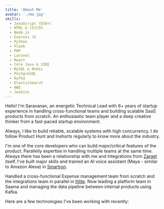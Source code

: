 ```yaml
---
title: 'About Me'
avatar: './me.jpg'
skills:
  - JavaScript (ES6+)
  - HTML & (S)CSS
  - Node.js
  - Express JS
  - Python
  - Flask
  - PHP
  - Laravel
  - React
  - Core Java & J2EE
  - MySQL & Redis
  - PostgreSQL
  - Kafka
  - ElasticSearch
  - AWS
  - Jenkins
---
```


Hello! I'm Saravanan, an energetic Technical Lead with 6+ years of startup experience in handling cross-functional teams and building scalable SaaS products from scratch. An enthusiastic team player and a deep creative thinker from a fast-paced startup environment.

Always, I like to build reliable, scalable systems with high concurrency. I do follow Product Hunt and Inshorts regularly to know more about the industry.

I'm one of the core developers who can build major/critical features of the product. Parallelly expertise in handling multiple teams at the same time. Always there has been a relationship with me and Integrations from [Zarget](https://www.freshworks.com/marketing-automation/?source=fworks&medium=referral&campaign=fworks_product_nav) itself. I've built major skills and trained an AI voice assistant (Maya - similar to Amazon Alexa) in [Smartron](https://smartron.com/tronx.html).

Handled a cross-functional Expense management team from scratch and the integrations team in parallel in [Itilite](https://www.itilite.com/home). Now leading a platform team in Saama and managing the data pipeline between internal products using Kafka.

Here are a few technologies I've been working with recently:

